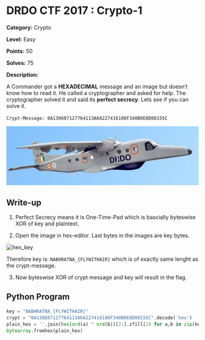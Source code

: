 # DRDO CTF 2017 : Crypto-1

**Category:** Crypto

**Level:** Easy

**Points:** 50

**Solves:** 75

**Description:**

A Commander got a **HEXADECIMAL** message and an image but doesn’t know how to read it. He called a cryptographer and asked for help. The cryptographer solved it and said its **perfect secrecy**. Lets see if you can solve it.

`Crypt-Message: 0A130607127764113A6A227416106F340B0E0D08155C`

![NABHRATNA.jpg](NABHRATNA.jpg)

## Write-up

1. Perfect Secrecy means it is One-Time-Pad which is bascially byteswise XOR of key and plaintext.

2. Open the image in hex-editor. Last bytes in the images are key bytes.

![hex\_key](hex_key)

Therefore key is: ``NABHRATNA_{FLYWITHAIR}`` which is of exactly same lenght as the crypt-message.

3. Now byteswise XOR of crypt message and key will result in the flag.

## Python Program

```Python
key = "NABHRATNA_{FLYWITHAIR}"
crypt = "0A130607127764113A6A227416106F340B0E0D08155C".decode('hex')
plain_hex = ''.join(hex(ord(a) ^ ord(b))[2:].zfill(2) for a,b in zip(key,crypt))
bytearray.fromhex(plain_hex)
```
